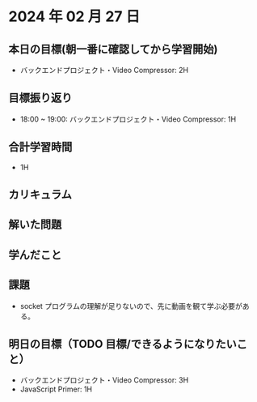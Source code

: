 # 2024 年 02 月 27 日

## 本日の目標(朝一番に確認してから学習開始)

- バックエンドプロジェクト・Video Compressor: 2H

## 目標振り返り

- 18:00 ~ 19:00: バックエンドプロジェクト・Video Compressor: 1H

## 合計学習時間

- 1H

## カリキュラム

## 解いた問題

## 学んだこと

## 課題

- socket プログラムの理解が足りないので、先に動画を観て学ぶ必要がある。

## 明日の目標（TODO 目標/できるようになりたいこと）

- バックエンドプロジェクト・Video Compressor: 3H
- JavaScript Primer: 1H
